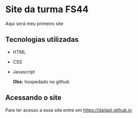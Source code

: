 # Site da turma FS44
Aqui será meu primeiro site

## Tecnologias utilizadas
- HTML
- CSS
- Javascript

  **Obs:** hospedado no github

## Acessando o site
Pare ter acesso a esse site entre em <https://dailapl.github.io>
